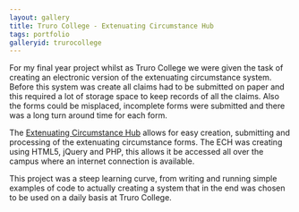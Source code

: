 ```yaml
---
layout: gallery
title: Truro College - Extenuating Circumstance Hub
tags: portfolio
galleryid: trurocollege
---
```

For my final year project whilst as Truro College we were given the task of creating an electronic version of the extenuating circumstance system. Before this system was create all claims had to be submitted on paper and this required a lot of storage space to keep records of all the claims. Also the forms could be misplaced, incomplete forms were submitted and there was a long turn around time for each form.

<!--cut-->
The [Extenuating Circumstance Hub](https://extcirc.truro-penwith.ac.uk/ "Extenuating Circumstance Hub - Truro College") allows for easy creation, submitting and processing of the extenuating circumstance forms. The ECH was creating using HTML5, jQuery and PHP, this allows it be accessed all over the campus where an internet connection is available.

This project was a steep learning curve, from writing and running simple examples of code to actually creating a system that in the end was chosen to be used on a daily basis at Truro College.

